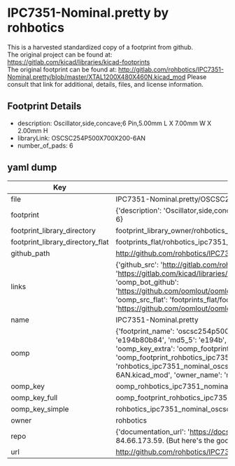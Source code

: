 # IPC7351-Nominal.pretty by rohbotics  
This is a harvested standardized copy of a footprint from github.  
The original project can be found at:  
https://gitlab.com/kicad/libraries/kicad-footprints  
The original footprint can be found at:
http://gitlab.com/rohbotics/IPC7351-Nominal.pretty/blob/master/XTAL1200X480X460N.kicad_mod
Please consult that link for additional, details, files, and license information.  
## Footprint Details
* description: Oscillator,side,concave;6 Pin,5.00mm L X 7.00mm W X 2.00mm H  
* libraryLink: OSCSC254P500X700X200-6AN  
* number_of_pads: 6  
## yaml dump  
| Key | Value |  
| --- | --- |  
| file | IPC7351-Nominal.pretty/OSCSC254P500X700X200-6AN.kicad_mod |  
| footprint | {'description': 'Oscillator,side,concave;6 Pin,5.00mm L X 7.00mm W X 2.00mm H', 'libraryLink': 'OSCSC254P500X700X200-6AN', 'number_of_pads': 6} |  
| footprint_library_directory | footprint_library_owner/rohbotics_IPC7351-Nominal.pretty |  
| footprint_library_directory_flat | footprints_flat/rohbotics_ipc7351_nominal_oscsc254p500x700x200_6an/working |  
| github_path | http://github.com/rohbotics/IPC7351-Nominal.pretty/blob/master/OSCSC254P500X700X200-6AN.kicad_mod |  
| links | {'github_src': 'http://gitlab.com/rohbotics/IPC7351-Nominal.pretty/blob/master/XTAL1200X480X460N.kicad_mod', 'github_src_repo': 'https://gitlab.com/kicad/libraries/kicad-footprints', 'oomp_bot': 'footprints/rohbotics_ipc7351_nominal_oscsc254p500x700x200_6an/working', 'oomp_bot_github': 'https://github.com/oomlout/oomlout_oomp_footprint_bot/tree/main/footprints/rohbotics_ipc7351_nominal_oscsc254p500x700x200_6an/working', 'oomp_src_flat': 'footprints_flat/footprints_flat/rohbotics_ipc7351_nominal_oscsc254p500x700x200_6an/working', 'oomp_src_flat_github': 'https://github.com/oomlout/oomlout_oomp_footprint_src/tree/main/footprints_flat/rohbotics_ipc7351_nominal_oscsc254p500x700x200_6an/working'} |  
| name | IPC7351-Nominal.pretty |  
| oomp | {'footprint_name': 'oscsc254p500x700x200_6an', 'library_name': 'ipc7351_nominal', 'md5': 'e194b80b8458ffe3fe526732af7d88d8', 'md5_10': 'e194b80b84', 'md5_5': 'e194b', 'md5_6': 'e194b8', 'oomp_key': 'oomp_rohbotics_ipc7351_nominal_oscsc254p500x700x200_6an', 'oomp_key_extra': 'oomp_footprint_rohbotics_ipc7351_nominal_oscsc254p500x700x200_6an', 'oomp_key_full': 'oomp_footprint_rohbotics_ipc7351_nominal_oscsc254p500x700x200_6an_e194b8', 'oomp_key_simple': 'rohbotics_ipc7351_nominal_oscsc254p500x700x200_6an', 'original_filename': 'IPC7351-Nominal.pretty/OSCSC254P500X700X200-6AN.kicad_mod', 'owner_name': 'rohbotics'} |  
| oomp_key | oomp_rohbotics_ipc7351_nominal_oscsc254p500x700x200_6an |  
| oomp_key_full | oomp_footprint_rohbotics_ipc7351_nominal_oscsc254p500x700x200_6an |  
| oomp_key_simple | rohbotics_ipc7351_nominal_oscsc254p500x700x200_6an |  
| owner | rohbotics |  
| repo | {'documentation_url': 'https://docs.github.com/rest/overview/resources-in-the-rest-api#rate-limiting', 'message': "API rate limit exceeded for 84.66.173.59. (But here's the good news: Authenticated requests get a higher rate limit. Check out the documentation for more details.)"} |  
| url | http://github.com/rohbotics/IPC7351-Nominal.pretty |  

